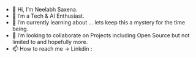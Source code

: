 - 👋 Hi, I’m Neelabh Saxena.
- 👀 I’m a Tech & AI Enthusiast.
- 🌱 I’m currently learning about ... lets keep this a mystery for the time being.
- 💞️ I’m looking to collaborate on Projects including Open Source but not limited to and hopefully more.
- 📫 How to reach me -> Linkdin : 

<!---
rectrices09/rectrices09 is a ✨ special ✨ repository because its `README.md` (this file) appears on your GitHub profile.
You can click the Preview link to take a look at your changes.
--->
